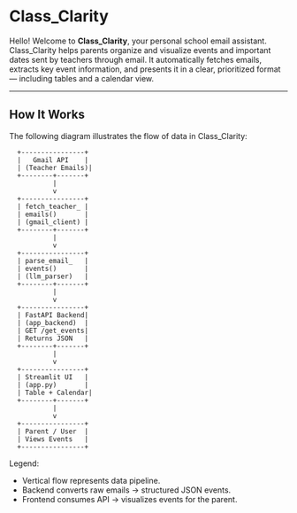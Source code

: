 # Class_Clarity

Hello! Welcome to **Class_Clarity**, your personal school email assistant.  
Class_Clarity helps parents organize and visualize events and important dates sent by teachers through email. It automatically fetches emails, extracts key event information, and presents it in a clear, prioritized format — including tables and a calendar view.

---

## How It Works

The following diagram illustrates the flow of data in Class_Clarity:


      +----------------+
      |   Gmail API    |
      | (Teacher Emails)|
      +--------+-------+
               |
               v
      +----------------+
      | fetch_teacher_ |
      | emails()       |
      | (gmail_client) |
      +--------+-------+
               |
               v
      +----------------+
      | parse_email_   |
      | events()       |
      | (llm_parser)   |
      +--------+-------+
               |
               v
      +----------------+
      | FastAPI Backend|
      | (app_backend)  |
      | GET /get_events|
      | Returns JSON   |
      +--------+-------+
               |
               v
      +----------------+
      | Streamlit UI   |
      | (app.py)       |
      | Table + Calendar|
      +--------+-------+
               |
               v
      +----------------+
      | Parent / User  |
      | Views Events   |
      +----------------+

Legend:
- Vertical flow represents data pipeline.
- Backend converts raw emails → structured JSON events.
- Frontend consumes API → visualizes events for the parent.
